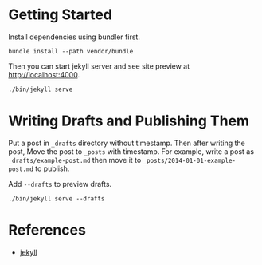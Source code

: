 # Getting Started

Install dependencies using bundler first.

```
bundle install --path vendor/bundle
```

Then you can start jekyll server and see site preview at
[http://localhost:4000](http://localhost:4000).

```
./bin/jekyll serve
```

# Writing Drafts and Publishing Them

Put a post in `_drafts` directory without timestamp. Then after writing the
post, Move the post to `_posts` with timestamp. For example, write a post as
`_drafts/example-post.md` then move it to `_posts/2014-01-01-example-post.md`
to publish.

Add `--drafts` to preview drafts.

```
./bin/jekyll serve --drafts
```

# References

- [jekyll](http://jekyllrb.com/)
